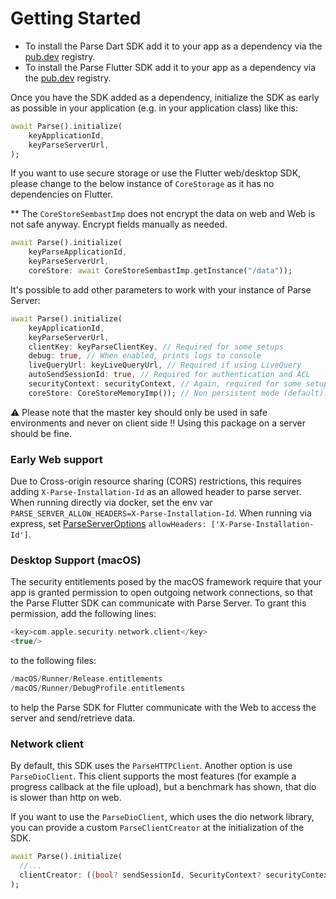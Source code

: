 # Getting Started
- To install the Parse Dart SDK add it to your app as a dependency via the [pub.dev](https://pub.dev/packages/parse_server_sdk/install) registry.
- To install the Parse Flutter SDK add it to your app as a dependency via the [pub.dev](https://pub.dev/packages/parse_server_sdk_flutter/install) registry.

Once you have the SDK added as a dependency, initialize the SDK as early as possible in your application (e.g. in your application class) like this:

```dart
await Parse().initialize(
    keyApplicationId,
    keyParseServerUrl,
);
```

If you want to use secure storage or use the Flutter web/desktop SDK, please change to the below instance of `CoreStorage` as it has no dependencies on Flutter.

** The `CoreStoreSembastImp` does not encrypt the data on web and Web is not safe anyway.
Encrypt fields manually as needed.

```dart
await Parse().initialize(
  	keyParseApplicationId, 
  	keyParseServerUrl,
    coreStore: await CoreStoreSembastImp.getInstance("/data"));
```

It's possible to add other parameters to work with your instance of Parse Server:

```dart
await Parse().initialize(
    keyApplicationId,
    keyParseServerUrl,
    clientKey: keyParseClientKey, // Required for some setups
    debug: true, // When enabled, prints logs to console
    liveQueryUrl: keyLiveQueryUrl, // Required if using LiveQuery 
    autoSendSessionId: true, // Required for authentication and ACL
    securityContext: securityContext, // Again, required for some setups
    coreStore: CoreStoreMemoryImp()); // Non persistent mode (default): Sdk will store everything in memory instead of using Sembast as an internal DB.
```
⚠️ Please note that the master key should only be used in safe environments and never on client side ‼️ Using this package on a server should be fine.

### Early Web support
Due to Cross-origin resource sharing (CORS) restrictions, this requires adding `X-Parse-Installation-Id` as an allowed header to parse server.
When running directly via docker, set the env var `PARSE_SERVER_ALLOW_HEADERS=X-Parse-Installation-Id`.
When running via express, set [ParseServerOptions](https://parseplatform.org/parse-server/api/master/ParseServerOptions.html) `allowHeaders: ['X-Parse-Installation-Id']`.

### Desktop Support (macOS)
The security entitlements posed by the macOS framework require that your app is granted permission to open outgoing network connections, so that the Parse Flutter SDK can communicate with Parse Server. To grant this permission, add the following lines:

```swift
<key>com.apple.security.network.client</key>
<true/>
```

to the following files:

```swift
/macOS/Runner/Release.entitlements
/macOS/Runner/DebugProfile.entitlements
```

to help the Parse SDK for Flutter communicate with the Web to access the server and send/retrieve data.

### Network client
By default, this SDK uses the `ParseHTTPClient`.
Another option is use `ParseDioClient`. This client supports the most features (for example a progress callback at the file upload), but a benchmark has shown, that dio is slower than http on web.

If you want to use the `ParseDioClient`, which uses the dio network library, you can provide a custom `ParseClientCreator` at the initialization of the SDK.

```dart
await Parse().initialize(
  //...
  clientCreator: ({bool? sendSessionId, SecurityContext? securityContext}) => ParseDioClient(sendSessionId: sendSessionId, securityContext: securityContext),
);
```